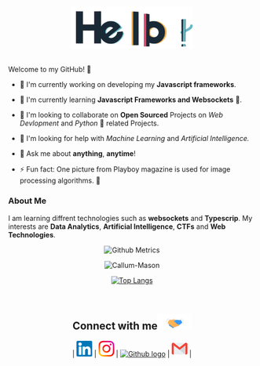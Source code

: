 
<p align="center">

 <img src="https://raw.githubusercontent.com/Callum-Mason/Callum-Mason/master/assets/hello.gif" alt = "Hello" width="250px">

</p>

 <br > Welcome to my GitHub! 🤗</h1>

<p align="center">

</p>

- 🔭 I'm currently working on developing my **Javascript frameworks**.

- 🌱 I'm currently learning **Javascript Frameworks and Websockets**  💪.

- 👯 I'm looking to collaborate on **Open Sourced** Projects on _Web Devlopment_ and _Python_ 🐍 related Projects.

- 🤔 I'm looking for help with _Machine Learning_ and _Artificial Intelligence._

- 💬 Ask me about **anything**, **anytime**!

- ⚡ Fun fact: One picture from Playboy magazine is used for image processing algorithms. 👀

### About Me

I am learning diffrent technologies such as **websockets** and **Typescrip**. My interests are **Data Analytics**, **Artificial Intelligence**, **CTFs** and **Web Technologies**.

<!-- <p align="center"><img alt="GitHub Stats" src="https://github-readme-stats.vercel.app/api?username=Callum-Mason&show_icons=true&title_color=fff&icon_color=82d4f7&text_color=d1dae3&bg_color=090909"> </p> -->

<p align="center">

<img src="https://metrics.lecoq.io/Callum-Mason" alt="Github Metrics">

</p>

<div align="center"> <img src="https://github-readme-stats.vercel.app/api?username=Callum-Mason&show_icons=true" alt="Callum-Mason" />
</div>
<div align="center">

[![Top Langs](https://github-readme-stats.vercel.app/api/top-langs/?username=Callum-Mason&show_icons=true&title_color=fff&icon_color=79ff97&text_color=9f9f9f&bg_color=151515)](https://github.com/kushal98?tab=repositories)

<!-- 
## Some Of My Projects
<a href="https://github.com/Callum-Mason/Destiny-2-Raid-Wheel">
  <img align="left" src="https://github-readme-stats.vercel.app/api/pin/?username=Callum-Mason&repo=Destiny-2-Raid-Wheel" />
</a>
<a href="https://github.com/Callum-Mason/websocket4esp32">
  <img align="left" src="https://github-readme-stats.vercel.app/api/pin/?username=Callum-Mason&repo=websocket4esp32"/>
</a> -->

</div>

<br>

<div align="center">

<h2>
Connect with me<img src="https://raw.githubusercontent.com/Callum-Mason/Callum-Mason/master/assets/Handshake.gif" height="32px">
</h2>

| [<img src="https://raw.githubusercontent.com/Callum-Mason/Callum-Mason/master/assets/Linkedin.svg" alt="Linkedin Logo" width="32">](https://www.linkedin.com/in/callum-mason/) | [<img src="https://raw.githubusercontent.com/Callum-Mason/Callum-Mason/master/assets/Instagram.svg" alt="instagram logo" width="32">](https://www.instagram.com/callum_mason1999/) | [<img src="https://cdn.svgporn.com/logos/github-icon.svg" alt="Github logo" width="34">](https://github.com/Callum-Mason/Callum-Mason)  | [<img src="https://raw.githubusercontent.com/Callum-Mason/Callum-Mason/master/assets/Gmail.svg" alt="Email" height="32">](mailto:clmason99@hotmail.co.uk) |

</div>

<br>
